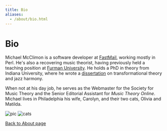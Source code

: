 ```yaml
---
title: Bio
aliases:
  - /about/bio.html
---
```


# Bio

Michael McClimon is a software developer at [FastMail](//www.fastmail.com),
working mostly in Perl. He's also a recovering music theorist, having
previously held a teaching position at [Furman University](//www.furman.edu).
He holds a PhD in theory from Indiana University, where he wrote a
[dissertation](/projects/dissertation) on transformational theory and jazz
harmony.

When not at his day job, he serves as the Webmaster for the Society for Music
Theory and the Senior Editorial Assistant for *Music Theory Online*.  Michael
lives in Philadelphia his wife, Carolyn, and their two cats, Olivia and
Matilda.


<div id="bioPics">
  <img src="//files.mcclimon.org/img/bioPic.jpg" id="m-c" alt="pic" />
  <img src="//files.mcclimon.org/img/bioCats.jpg" id="cats" alt="cats" />
</div>

[Back to About page](/about)
